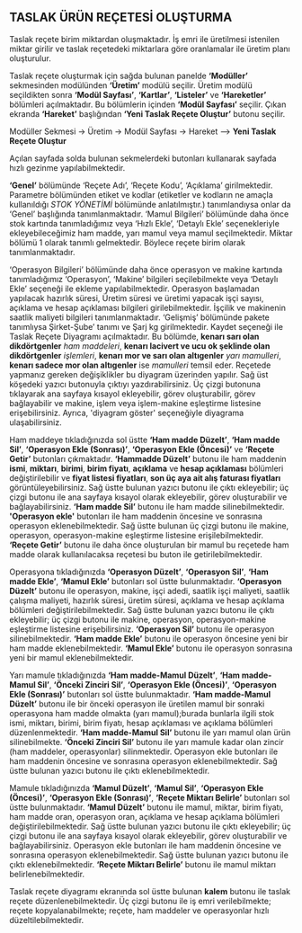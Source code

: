 ## TASLAK ÜRÜN REÇETESİ OLUŞTURMA

Taslak reçete birim miktardan oluşmaktadır. İş emri ile üretilmesi istenilen miktar girilir ve taslak reçetedeki miktarlara göre oranlamalar ile üretim planı oluşturulur.

Taslak reçete oluşturmak için sağda bulunan panelde **‘Modüller’** sekmesinden modülünden **‘Üretim’** modülü seçilir.  Üretim modülü seçildikten sonra **‘Modül Sayfası’**, **‘Kartlar’**, **‘Listeler’** ve **‘Hareketler’** bölümleri açılmaktadır. Bu bölümlerin içinden **‘Modül Sayfası’** seçilir. Çıkan ekranda **‘Hareket’** başlığından **‘Yeni Taslak Reçete Oluştur’** butonu seçilir. 

Modüller Sekmesi -> Üretim -> Modül Sayfası -> Hareket --> **Yeni Taslak Reçete Oluştur**

Açılan sayfada solda bulunan sekmelerdeki butonları kullanarak sayfada hızlı gezinme yapılabilmektedir. 

**‘Genel’** bölümünde ‘Reçete Adı’, ‘Reçete Kodu’, ‘Açıklama’ girilmektedir. Parametre bölümünden etiket ve kodlar (etiketler ve kodların ne amaçla kullanıldığı *STOK YÖNETİMİ* bölümünde anlatılmıştır.) tanımlandıysa onlar da ‘Genel’ başlığında tanımlanmaktadır. ‘Mamul Bilgileri’ bölümünde daha önce stok kartında tanımladığımız veya ‘Hızlı Ekle’, ‘Detaylı Ekle’ seçenekleriyle ekleyebileceğimiz ham madde, yarı mamul veya mamul seçilmektedir. Miktar bölümü 1 olarak tanımlı gelmektedir. Böylece reçete birim olarak tanımlanmaktadır. 

‘Operasyon Bilgileri’ bölümünde daha önce operasyon ve makine kartında tanımladığımız ‘Operasyon’, ‘Makine’ bilgileri seçilebilmekte veya ‘Detaylı Ekle’ seçeneği ile ekleme yapılabilmektedir. Operasyon başlamadan yapılacak hazırlık süresi, Üretim süresi ve üretimi yapacak işçi sayısı, açıklama ve hesap açıklaması bilgileri girilebilmektedir. İşçilik ve makinenin saatlik maliyeti bilgileri tanımlanmaktadır. ‘Gelişmiş’ bölümünde pakete tanımlıysa Şirket-Şube’ tanımı ve Şarj kg girilmektedir. Kaydet seçeneği ile Taslak Reçete Diyagramı açılmaktadır. Bu bölümde, **kenarı sarı olan dikdörtgenler** *ham maddeleri*, **kenarı lacivert ve ucu ok şeklinde olan dikdörtgenler** *işlemleri*, **kenarı mor ve sarı olan altıgenler** *yarı mamulleri*, **kenarı sadece mor olan altıgenler** ise *mamulleri* temsil eder. Reçetede yapmanız gereken değişiklikler bu diyagram üzerinden yapılır. Sağ üst köşedeki yazıcı butonuyla çıktıyı yazdırabilirsiniz. Üç çizgi butonuna tıklayarak ana sayfaya kısayol ekleyebilir, görev oluşturabilir, görev bağlayabilir ve makine, işlem veya işlem-makine eşleştirme listesine erişebilirsiniz. Ayrıca, 'diyagram göster' seçeneğiyle diyagrama ulaşabilirsiniz.

Ham maddeye tıkladığınızda sol üstte **‘Ham madde Düzelt’**, **‘Ham madde Sil’**, **‘Operasyon Ekle (Sonrası)’**, **‘Operasyon Ekle (Öncesi)’** ve **‘Reçete Getir’** butonları çıkmaktadır. **‘Hammadde Düzelt’** butonu ile ham maddenin **ismi**, **miktarı**, **birimi**, **birim fiyatı**, **açıklama** ve **hesap açıklaması** bölümleri değiştirilebilir ve **fiyat listesi fiyatları**, **son üç aya ait alış faturası fiyatları** görüntüleyebilirsiniz. 
Sağ üstte bulunan yazıcı butonu ile çıktı ekleyebilir; üç çizgi butonu ile ana sayfaya kısayol olarak ekleyebilir, görev oluşturabilir ve bağlayabilirsiniz. **‘Ham madde Sil’** butonu ile ham madde silinebilmektedir. **'Operasyon ekle'** butonları ile ham maddenin öncesine ve sonrasına operasyon eklenebilmektedir. Sağ üstte bulunan üç çizgi butonu ile makine, operasyon, operasyon-makine eşleştirme listesine erişilebilmektedir. **‘Reçete Getir’** butonu ile daha önce oluşturulan bir mamul bu reçetede ham madde olarak kullanılacaksa reçetesi bu buton ile getirilebilmektedir.

Operasyona tıkladığınızda **‘Operasyon Düzelt’**, **‘Operasyon Sil’**, **‘Ham madde Ekle’**, **‘Mamul Ekle’** butonları sol üstte bulunmaktadır. **‘Operasyon Düzelt’** butonu ile operasyon, makine, işçi adedi, saatlik işçi maliyeti, saatlik çalışma maliyeti, hazırlık süresi, üretim süresi, açıklama ve hesap açıklama bölümleri değiştirilebilmektedir. Sağ üstte bulunan yazıcı butonu ile çıktı ekleyebilir; üç çizgi butonu ile makine, operasyon, operasyon-makine eşleştirme listesine erişebilirsiniz. **‘Operasyon Sil’** butonu ile operasyon silinebilmektedir. **‘Ham madde Ekle’** butonu ile operasyon öncesine yeni bir ham madde eklenebilmektedir. **‘Mamul Ekle’** butonu ile operasyon sonrasına yeni bir mamul eklenebilmektedir. 

Yarı mamule tıkladığınızda **‘Ham madde-Mamul Düzelt’**, **‘Ham madde-Mamul Sil’**, **‘Önceki Zinciri Sil’**, **‘Operasyon Ekle (Öncesi)’**, **‘Operasyon Ekle (Sonrası)’** butonları sol üstte bulunmaktadır. **‘Ham madde-Mamul Düzelt’** butonu ile bir önceki operasyon ile üretilen mamul bir sonraki operasyona ham madde olmakta (yarı mamul);burada bunlarla ilgili stok ismi, miktarı, birimi, birim fiyatı, hesap açıklaması ve açıklama bölümleri düzenlenmektedir. 
**‘Ham madde-Mamul Sil’** butonu ile yarı mamul olan ürün silinebilmekte. **‘Önceki Zinciri Sil’** butonu ile yarı mamule kadar olan zincir (ham maddeler, operasyonlar) silinmektedir. Operasyon ekle butonları ile ham maddenin öncesine ve sonrasına operasyon eklenebilmektedir. Sağ üstte bulunan yazıcı butonu ile çıktı eklenebilmektedir.

Mamule tıkladığınızda **‘Mamul Düzelt’**, **‘Mamul Sil’**, **‘Operasyon Ekle (Öncesi)’**, **‘Operasyon Ekle (Sonrası)’**, **‘Reçete Miktarı Belirle’** butonları sol üstte bulunmaktadır. **‘Mamul Düzelt’** butonu ile mamul, miktar, birim fiyatı, ham madde oran, operasyon oran, açıklama ve hesap açıklama bölümleri değiştirilebilmektedir. Sağ üstte bulunan yazıcı butonu ile çıktı ekleyebilir; üç çizgi butonu ile ana sayfaya kısayol olarak ekleyebilir, görev oluşturabilir ve bağlayabilirsiniz. Operasyon ekle butonları ile ham maddenin öncesine ve sonrasına operasyon eklenebilmektedir. Sağ üstte bulunan yazıcı butonu ile çıktı eklenebilmektedir. **‘Reçete Miktarı Belirle’** butonu ile mamul miktarı belirlenebilmektedir. 

Taslak reçete diyagramı ekranında sol üstte bulunan **kalem** butonu ile taslak reçete düzenlenebilmektedir. Üç çizgi butonu ile iş emri verilebilmekte; reçete kopyalanabilmekte; reçete, ham maddeler ve operasyonlar hızlı düzeltilebilmektedir. 
